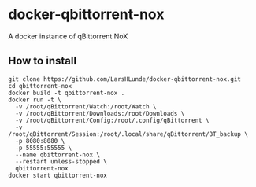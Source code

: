 # docker-qbittorrent-nox
A docker instance of qBittorrent NoX

## How to install
```
git clone https://github.com/LarsHLunde/docker-qbittorrent-nox.git
cd qbittorrent-nox
docker build -t qbittorrent-nox .
docker run -t \
  -v /root/qBittorrent/Watch:/root/Watch \
  -v /root/qBittorrent/Downloads:/root/Downloads \
  -v /root/qBittorrent/Config:/root/.config/qBittorrent \
  -v /root/qBittorrent/Session:/root/.local/share/qBittorrent/BT_backup \
  -p 8080:8080 \
  -p 55555:55555 \
  --name qbittorrent-nox \
  --restart unless-stopped \
  qbittorrent-nox
docker start qbittorrent-nox
```
